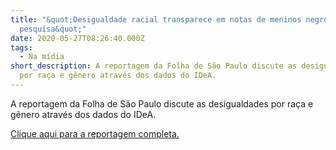 ```yaml
---
title: "&quot;Desigualdade racial transparece em notas de meninos negros, mostra
  pesquisa&quot;"
date: 2020-05-27T08:26:40.000Z
tags:
  - Na mídia
short_description: A reportagem da Folha de São Paulo discute as desigualdades
  por raça e gênero através dos dados do IDeA.
---
```

A reportagem da Folha de São Paulo discute as desigualdades por raça e gênero através dos dados do IDeA. 

[Clique aqui para a reportagem completa. ](https://www1.folha.uol.com.br/educacao/2019/11/desigualdade-racial-transparece-em-notas-de-meninos-negros-mostra-pesquisa.shtml)